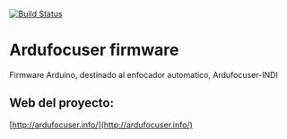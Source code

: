 [![Build Status](https://travis-ci.org/josemlp91/ardufocuser_firmware.svg?branch=master)](https://travis-ci.org/josemlp91/ardufocuser_firmware)

# Ardufocuser firmware
Firmware Arduino, destinado al enfocador automatico, Ardufocuser-INDI

## Web del proyecto:

[http://ardufocuser.info/](http://ardufocuser.info/)

